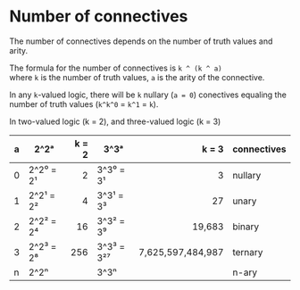 # Number of connectives

The number of connectives depends on the number of truth values and arity.

The formula for the number of connectives is `k ^ (k ^ a)`   
where 
`k` is the number of truth values, 
`a` is the arity of the connective.

In any `k`-valued logic, there will be `k` nullary (`a = 0`) conectives equaling the number of truth values (`k^k^0` = `k^1` = `k`).

In two-valued logic (k = 2), and three-valued logic (k = 3)

a | 2^2ᵃ      | k = 2 | 3^3ᵃ       | k = 3             | connectives
--|-----------|------:|------------|------------------:|----------
0 | 2^2⁰ = 2¹ |     2 | 3^3⁰ = 3¹  |                 3 | nullary
1 | 2^2¹ = 2² |     4 | 3^3¹ = 3³  |                27 | unary
2 | 2^2² = 2⁴ |    16 | 3^3² = 3⁹  |            19,683 | binary
3 | 2^2³ = 2⁸ |   256 | 3^3³ = 3²⁷ | 7,625,597,484,987 | ternary
n | 2^2ⁿ      |       | 3^3ⁿ       |                   | n-ary
